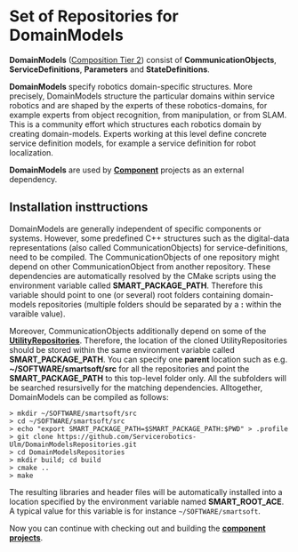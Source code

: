 # Set of Repositories for DomainModels

**DomainModels** ([Composition Tier 2](http://robmosys.eu/wiki/general_principles:ecosystem:start)) consist of **CommunicationObjects**, **ServiceDefinitions**, **Parameters** and **StateDefinitions**.

**DomainModels** specify robotics domain-specific structures. More precisely, DomainModels structure the particular domains within service robotics and are shaped by the experts of these robotics-domains, for example experts from object recognition, from manipulation, or from SLAM. This is a community effort which structures each robotics domain by creating domain-models. Experts working at this level define concrete service definition models, for example a service definition for robot localization.

**DomainModels** are used by [**Component**](https://github.com/Servicerobotics-Ulm/ComponentRepository) projects as an external dependency.

## Installation insttructions

DomainModels are generally independent of specific components or systems. However, some predefined C++ structures such as the digital-data representations (also called CommunicationObjects) for service-definitions, need to be compiled. The CommunicationObjects of one repository might depend on other CommunicationObject from another repository. These dependencies are automatically resolved by the CMake scripts using the environment variable called **SMART_PACKAGE_PATH**. Therefore this variable should point to one (or several) root folders containing domain-models repositories (multiple folders should be separated by a **:** within the varaible value).

Moreover, CommunicationObjects additionally depend on some of the [**UtilityRepositories**](https://github.com/Servicerobotics-Ulm/UtilityRepository). Therefore, the location of the cloned UtilityRepositories should be stored within the same environment variable called **SMART_PACKAGE_PATH**. You can specify one **parent** location such as e.g. **~/SOFTWARE/smartsoft/src** for all the repositories and point the **SMART_PACKAGE_PATH** to this top-level folder only. All the subfolders will be searched resursivelly for the matching dependencies. Alltogether, DomainModels can be compiled as follows:

```
> mkdir ~/SOFTWARE/smartsoft/src
> cd ~/SOFTWARE/smartsoft/src
> echo "export SMART_PACKAGE_PATH=$SMART_PACKAGE_PATH:$PWD" > .profile
> git clone https://github.com/Servicerobotics-Ulm/DomainModelsRepositories.git
> cd DomainModelsRepositories
> mkdir build; cd build
> cmake ..
> make
```

The resulting libraries and header files will be automatically installed into a location specified by the environment variable named **SMART_ROOT_ACE**. A typical value for this variable is for instance `~/SOFTWARE/smartsoft`.

Now you can continue with checking out and building the [**component projects**](https://github.com/Servicerobotics-Ulm/ComponentRepository).
